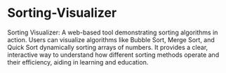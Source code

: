 # Sorting-Visualizer
Sorting Visualizer: A web-based tool demonstrating sorting algorithms in action. Users can visualize algorithms like Bubble Sort, Merge Sort, and Quick Sort dynamically sorting arrays of numbers. It provides a clear, interactive way to understand how different sorting methods operate and their efficiency, aiding in learning and education.
